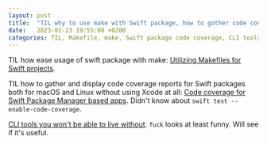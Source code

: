 ```yaml
---
layout: post
title:  "TIL why to use make with Swift package, how to gother code coverage without Xcode, new useful CLI tools"
date:   2023-01-23 19:55:00 +0200
categories: TIL, Makefile, make, Swift package code coverage, CLI tools
---
```

TIL how ease usage of swift package with make: [Utilizing Makefiles for Swift projects](https://theswiftdev.com/utilizing-makefiles-for-swift-projects/).

TIL how to gather and display code coverage reports for Swift packages both for macOS and Linux without using Xcode at all: [Code coverage for Swift Package Manager based apps](https://theswiftdev.com/code-coverage-for-swift-package-manager-based-apps/). Didn't know about `swift test --enable-code-coverage`.

[CLI tools you won't be able to live without](https://dev.to/lissy93/cli-tools-you-cant-live-without-57f6#utils). `fuck` looks at least funny. Will see if it's useful.
